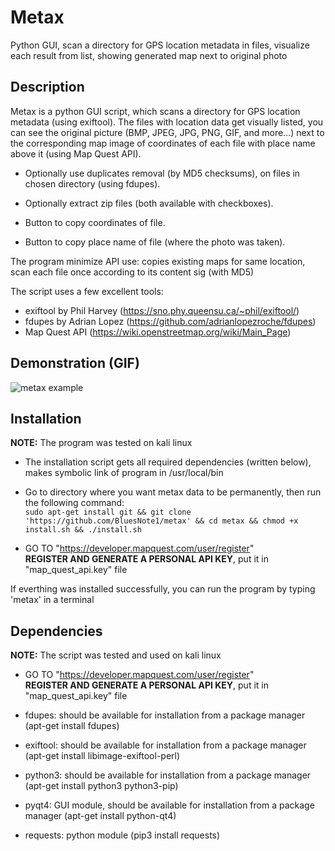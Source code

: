 # Metax
Python GUI, scan a directory for GPS location metadata in files, visualize each result from list, showing generated map next to original photo


## Description

Metax is a python GUI script, which scans a directory for GPS location metadata (using exiftool).
The files with location data get visually listed, you can see the original picture (BMP, JPEG, JPG, PNG, GIF, and more...)
next to the corresponding map image of coordinates of each file with place name above it (using Map Quest API).

* Optionally use duplicates removal (by MD5 checksums), on files in chosen directory (using fdupes).
* Optionally extract zip files
(both available with checkboxes).

* Button to copy coordinates of file.
* Button to copy place name of file (where the photo was taken).

The program minimize API use: copies existing maps for same location, scan each file once according to its content sig (with MD5)

The script uses a few excellent tools:
* exiftool by Phil Harvey (https://sno.phy.queensu.ca/~phil/exiftool/)
* fdupes by Adrian Lopez (https://github.com/adrianlopezroche/fdupes)
* Map Quest API (https://wiki.openstreetmap.org/wiki/Main_Page)


## Demonstration (GIF)

![metax example](https://i.imgur.com/HrGqFzR.gif)


## Installation

**NOTE:** The program was tested on kali linux

* The installation script gets all required dependencies (written below), makes symbolic link of program in /usr/local/bin 

* Go to directory where you want metax data to be permanently, then run the following command: \
``` sudo apt-get install git && git clone 'https://github.com/BluesNote1/metax' && cd metax && chmod +x install.sh && ./install.sh ```

* GO TO "https://developer.mapquest.com/user/register" \
**REGISTER AND GENERATE A PERSONAL API KEY**, put it in "map_quest_api.key" file

If everthing was installed successfully, you can run the program by typing 'metax' in a terminal


## Dependencies

**NOTE:** The script was tested and used on kali linux

* GO TO "https://developer.mapquest.com/user/register" \
**REGISTER AND GENERATE A PERSONAL API KEY**, put it in "map_quest_api.key" file

* fdupes: should be available for installation from a package manager (apt-get install fdupes)
* exiftool: should be available for installation from a package manager (apt-get install libimage-exiftool-perl)
* python3: should be available for installation from a package manager (apt-get install python3 python3-pip)
* pyqt4: GUI module, should be available for installation from a package manager (apt-get install python-qt4)
* requests: python module (pip3 install requests)

